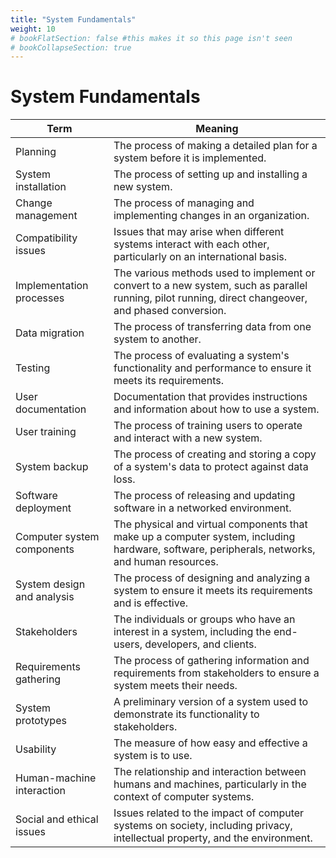 ```yaml
---
title: "System Fundamentals"
weight: 10
# bookFlatSection: false #this makes it so this page isn't seen
# bookCollapseSection: true
---
```


# System Fundamentals

| Term                       | Meaning                                                                                                                                              |
| -------------------------- | ---------------------------------------------------------------------------------------------------------------------------------------------------- |
| Planning                   | The process of making a detailed plan for a system before it is implemented.                                                                         |
| System installation        | The process of setting up and installing a new system.                                                                                               |
| Change management          | The process of managing and implementing changes in an organization.                                                                                 |
| Compatibility issues       | Issues that may arise when different systems interact with each other, particularly on an international basis.                                       |
| Implementation processes   | The various methods used to implement or convert to a new system, such as parallel running, pilot running, direct changeover, and phased conversion. |
| Data migration             | The process of transferring data from one system to another.                                                                                         |
| Testing                    | The process of evaluating a system's functionality and performance to ensure it meets its requirements.                                              |
| User documentation         | Documentation that provides instructions and information about how to use a system.                                                                  |
| User training              | The process of training users to operate and interact with a new system.                                                                             |
| System backup              | The process of creating and storing a copy of a system's data to protect against data loss.                                                          |
| Software deployment        | The process of releasing and updating software in a networked environment.                                                                           |
| Computer system components | The physical and virtual components that make up a computer system, including hardware, software, peripherals, networks, and human resources.        |
| System design and analysis | The process of designing and analyzing a system to ensure it meets its requirements and is effective.                                                |
| Stakeholders               | The individuals or groups who have an interest in a system, including the end-users, developers, and clients.                                        |
| Requirements gathering     | The process of gathering information and requirements from stakeholders to ensure a system meets their needs.                                        |
| System prototypes          | A preliminary version of a system used to demonstrate its functionality to stakeholders.                                                             |
| Usability                  | The measure of how easy and effective a system is to use.                                                                                            |
| Human-machine interaction  | The relationship and interaction between humans and machines, particularly in the context of computer systems.                                       |
| Social and ethical issues  | Issues related to the impact of computer systems on society, including privacy, intellectual property, and the environment.                          |